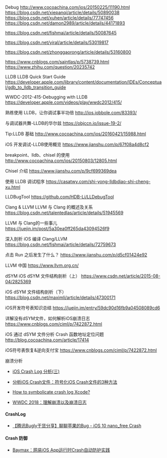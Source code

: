 Debug
http://www.cocoachina.com/ios/20150225/11190.html
https://blog.csdn.net/xiepanqi/article/details/50890038
https://blog.csdn.net/xuhen/article/details/77747456
https://blog.csdn.net/damon2989/article/details/44171893


https://blog.csdn.net/fishmai/article/details/50087645

https://blog.csdn.net/yiral/article/details/53019817

https://blog.csdn.net/zhonggaorong/article/details/53160800

https://www.cnblogs.com/saintlas/p/5738739.html
https://www.zhihu.com/question/20235742



LLDB
LLDB Quick Start Guide
https://developer.apple.com/library/content/documentation/IDEs/Conceptual/gdb_to_lldb_transition_guide

WWDC-2012-415-Debugging with LLDB
https://developer.apple.com/videos/play/wwdc2012/415/

熟练使用 LLDB，让你调试事半功倍
http://ios.jobbole.com/83393/

与调试器共舞-LLDB的华尔兹
https://objccn.io/issue-19-2/

Tip:LLDB 基础
http://www.cocoachina.com/ios/20160421/15988.html

iOS 开发调试-LLDB使用概览
https://www.jianshu.com/p/67f08a4d8cf2

breakpoint、lldb、chisel 的使用
http://www.cocoachina.com/ios/20150803/12805.html

Chisel 介绍
https://www.jianshu.com/p/9cf699369dea

使用 LLDB 调试程序
https://casatwy.com/shi-yong-lldbdiao-shi-cheng-xu.html

LLDBugTool
https://github.com/HDB-Li/LLDebugTool


Clang & LLVM
LLVM 与 Clang 的概述及关系
https://blog.csdn.net/talentedlas/article/details/51945569

LLVM 与 Clang的一些事儿
https://juejin.im/post/5a30ea0ff265da43094526f9

深入剖析 iOS 编译 Clang/LLVM
https://blog.csdn.net/fishmai/article/details/72759673

点击 Run 之后发生了什么？
https://www.jianshu.com/p/d5cf01424e92

LLVM 中国
https://www.llvm.org.cn/


dSYM 
iOS dSYM 文件结构剖析（上）
https://www.csdn.net/article/2015-08-04/2825369

iOS dSYM 文件结构剖析（下）
https://blog.csdn.net/maximli/article/details/47300171

iOS开发符号表知识总结
https://juejin.im/entry/59dc90d16fb9a04508089cd6

详解没有dSYM文件，如何解析iOS崩溃日志
https://www.cnblogs.com/ciml/p/7422872.html

iOS 通过 dSYM 文件分析 Crash 函数地址定位问题
http://blog.cocoachina.com/article/17414

iOS符号表恢复&逆向支付宝
https://www.cnblogs.com/ciml/p/7422872.html

崩溃分析
* [iOS Crash Log 分析(三)](http://blog.csdn.net/xy_26207005/article/details/51321309)
* [分析iOS Crash文件：符号化iOS Crash文件的3种方法](http://wufawei.com/2014/03/symbolicating-ios-crash-logs/)
* [How to symbolicate crash log Xcode?](https://stackoverflow.com/questions/25855389/how-to-symbolicate-crash-log-xcode)


* [WWDC 2018：理解崩溃以及崩溃日志](https://juejin.im/post/5b1e833ce51d450686186557) 

#### CrashLog
* [【腾讯Bugly干货分享】聊聊苹果的Bug - iOS 10 nano_free Crash](https://blog.csdn.net/tencent_bugly/article/details/53583751) 


#### Crash 防御
* [Baymax：网易iOS App运行时Crash自动防护实践](https://mp.weixin.qq.com/s?__biz=MzUxMzcxMzE5Ng==&mid=2247488311&idx=1&sn=0db090c8d4a5efafa47f00af4b3f174f&source=41#wechat_redirect) 
